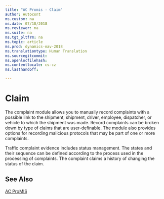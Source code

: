 ```yaml
---
title: "AC Promis - Claim"
author: Autocont
ms.custom: na
ms.date: 07/18/2018
ms.reviewer: na
ms.suite: na
ms.tgt_pltfrm: na
ms.topic: article
ms.prod: dynamics-nav-2018
ms.translationtype: Human Translation
ms.sourcegitcommit: 
ms.openlocfilehash: 
ms.contentlocale: cs-cz
ms.lasthandoff: 

---
```



# <a name="ac-pm-claim"></a>Claim

The complaint module allows you to manually record complaints with a possible link to the shipment, shipment, driver, employee, dispatcher, or vehicle to which the shipment was made. Record complaints can be broken down by type of claims that are user-definable. The module also provides options for recording malicious protocols that may be part of one or more complaints.

Traffic complaint evidence includes status management. The states and their sequence can be defined according to the process used in the processing of complaints. The complaint claims a history of changing the status of the claim.

## <a name="see-also"></a>See Also  
[AC ProMIS](ac-pm-promis.md)